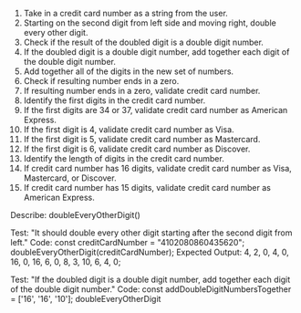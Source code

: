 1. Take in a credit card number as a string from the user.
2. Starting on the second digit from left side and moving right, double every other digit.
3. Check if the result of the doubled digit is a double digit number.
4. If the doubled digit is a double digit number, add together each digit of the double digit number.
5. Add together all of the digits in the new set of numbers.
6. Check if resulting number ends in a zero.
7. If resulting number ends in a zero, validate credit card number.
8. Identify the first digits in the credit card number.
9. If the first digits are 34 or 37, validate credit card number as American Express.
10. If the first digit is 4, validate credit card number as Visa.
11. If the first digit is 5, validate credit card number as Mastercard.
12. If the first digit is 6, validate credit card number as Discover.
13. Identify the length of digits in the credit card number.
14. If credit card number has 16 digits, validate credit card number as Visa, Mastercard, or Discover.
15. If credit card number has 15 digits, validate credit card number as American Express.

Describe: doubleEveryOtherDigit()

Test: "It should double every other digit starting after the second digit from left."
Code:
const creditCardNumber = "4102080860435620";
doubleEveryOtherDigit(creditCardNumber);
Expected Output: 4, 2, 0, 4, 0, 16, 0, 16, 6, 0, 8, 3, 10, 6, 4, 0;

Test: "If the doubled digit is a double digit number, add together each digit of the double digit number."
Code:
const addDoubleDigitNumbersTogether = ['16', '16', '10'];
doubleEveryOtherDigit
